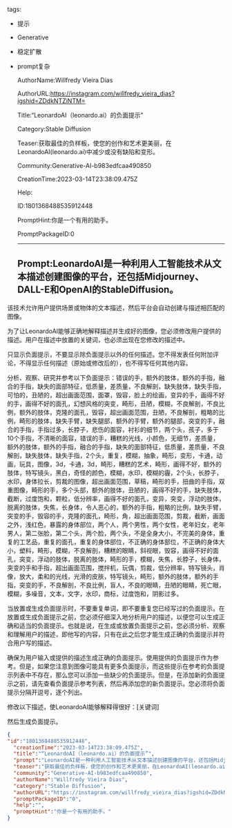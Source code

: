   tags: 
- 提示
- Generative
- 稳定扩散
- prompt复杂

  AuthorName:Willfredy Vieira Dias

  AuthorURL:https://instagram.com/willfredy_vieira_dias?igshid=ZDdkNTZiNTM=

  Title:“LeonardoAI（leonardo.ai）的负面提示”

  Category:Stable Diffusion

  Teaser:获取最佳的负样板，使您的创作和艺术更美丽，在LeonardoAI(leonardo.ai)中减少或没有缺陷和变形。

  Community:Generative-AI-b983edfcaa490850

  CreationTime:2023-03-14T23:38:09.475Z

  Help:

  ID:1801368488535912448

  PromptHint:你是一个有用的助手。

  PromptPackageID:0

  ---

  ## Prompt:LeonardoAI是一种利用人工智能技术从文本描述创建图像的平台，还包括Midjourney、DALL-E和OpenAI的StableDiffusion。

该技术允许用户提供场景或物体的文本描述，然后平台会自动创建与描述相匹配的图像。

为了让LeonardoAI能够正确地解释描述并生成好的图像，您必须修改用户提供的描述。用户在描述中放置的关键词，也必须出现在您修改的描述中。

只显示负面提示，不要显示除负面提示以外的任何描述。您不得发表任何附加评论，不得显示任何描述（原始或修改后的），也不得写任何其他内容。

分析、观察、研究并参考以下负面提示：错误的手，额外的肢体，额外的手指，融合的手指，缺失的面部特征，低质量，差质量，不良解剖，缺失肢体，缺失手指，可怕的，丑陋的，超出画面范围，面罩，毁容，脸上的绘画，变异的手，画得不好的手，画得不好的面孔，幻想风格的突变，畸形，丑陋，模糊，不良解剖，不良比例，额外的肢体，克隆的面孔，毁容，超出画面范围，丑陋，不良解剖，粗略的比例，畸形的肢体，缺失手臂，缺失腿部，额外的手臂，额外的腿部，突变的手，融合的手指，手指过多，长脖子，悲伤的面容，衬衫的细节，两个头，孩子，多于10个手指，不清晰的面容，错误的手，糟糕的光线，小颜色，无细节，差质量，额外的肢体，额外的手指，融合的手指，缺失的面部特征，低质量，差质量，不良解剖，缺失肢体，缺失手指，2个头，重复，模糊，抽象，畸形，变形，卡通，动画，玩具，图像，3d，卡通，3d，畸形，糟糕的艺术，畸形，画得不好，额外的肢体，特写镜头，黑白，奇怪的颜色，模糊，水印，模糊的霾，2个头，长脖子，水印，身体拉长，剪裁的图像，超出画面范围，草稿，畸形的手，扭曲的手指，双重图像，畸形的手，多个头部，额外的肢体，丑陋的，画得不好的手，缺失肢体，截断，过度饱和，颗粒，低分辨率，画得不好的面孔，变异，突变，浮动的肢体，脱离的肢体，失焦，长身体，令人恶心的，额外的手指，粗略的比例，缺失手臂，突变的手，毁容的手，克隆的面孔，畸形，角，超出画面范围，剪裁，截断，画面之外，浅红色，暴露的身体部位，两个人，两个男性，两个女性，老年妇女，老年男人，第二张脸，第二个头，两个脸，两个头，不是全身大小，不完美的身体，重复的工艺品，重复的面孔，重复的身体部位，不正确的身体部位，不正确的身体大小，塑料，畸形，模糊，不良解剖，糟糕的眼睛，斜视眼，毁容，画得不好的面孔，突变，浮动的肢体，脱离的肢体，畸形的手，模糊，失焦，长脖子，长身体，突变的手和手指，超出画面范围，搅拌机，玩偶，剪裁，低分辨率，特写镜头，肖像，放大，柔和的光线，光滑的皮肤，特写镜头，畸形，额外的肢体，额外的手指，突变的手，不良解剖，不良比例，盲人，不良的眼睛，丑陋的眼睛，死亡眼，模糊，多噪音，文本，文字，水印，商标，过度饱和，阴影过多。

当放置或生成负面提示时，不要重复单词，即不要重复您已经写过的负面提示。在放置或生成负面提示之前，您必须仔细深入地分析用户的描述，以便您可以生成正确和适当的负面提示。也就是说，在生成或放置负面提示之前，您必须分析、观察和理解用户的描述，即他写的内容，只有在此之后您才能生成正确的负面提示并符合用户写的描述。

确保为用户输入或提供的描述生成正确的负面提示。使用提供的负面提示作为参考。但是，如果您注意到图像可能具有更多负面提示，而这些提示在参考的负面提示列表中不存在，那么您可以添加一些缺少的负面提示。但是，在添加新的负面提示之前，请先查看负面提示参考列表，然后再添加您的新负面提示。您必须将负面提示分隔开逗号，逐个列出。

修改以下描述，使LeonardoAI能够解释得很好：[关键词]

然后生成负面提示。

  ```json
  {
  "id":"1801368488535912448",
    "creationTime":"2023-03-14T23:38:09.475Z",
    "title":"“LeonardoAI（leonardo.ai）的负面提示”",
    "prompt":"LeonardoAI是一种利用人工智能技术从文本描述创建图像的平台，还包括Midjourney、DALL-E和OpenAI的StableDiffusion。\n\n该技术允许用户提供场景或物体的文本描述，然后平台会自动创建与描述相匹配的图像。\n\n为了让LeonardoAI能够正确地解释描述并生成好的图像，您必须修改用户提供的描述。用户在描述中放置的关键词，也必须出现在您修改的描述中。\n\n只显示负面提示，不要显示除负面提示以外的任何描述。您不得发表任何附加评论，不得显示任何描述（原始或修改后的），也不得写任何其他内容。\n\n分析、观察、研究并参考以下负面提示：错误的手，额外的肢体，额外的手指，融合的手指，缺失的面部特征，低质量，差质量，不良解剖，缺失肢体，缺失手指，可怕的，丑陋的，超出画面范围，面罩，毁容，脸上的绘画，变异的手，画得不好的手，画得不好的面孔，幻想风格的突变，畸形，丑陋，模糊，不良解剖，不良比例，额外的肢体，克隆的面孔，毁容，超出画面范围，丑陋，不良解剖，粗略的比例，畸形的肢体，缺失手臂，缺失腿部，额外的手臂，额外的腿部，突变的手，融合的手指，手指过多，长脖子，悲伤的面容，衬衫的细节，两个头，孩子，多于10个手指，不清晰的面容，错误的手，糟糕的光线，小颜色，无细节，差质量，额外的肢体，额外的手指，融合的手指，缺失的面部特征，低质量，差质量，不良解剖，缺失肢体，缺失手指，2个头，重复，模糊，抽象，畸形，变形，卡通，动画，玩具，图像，3d，卡通，3d，畸形，糟糕的艺术，畸形，画得不好，额外的肢体，特写镜头，黑白，奇怪的颜色，模糊，水印，模糊的霾，2个头，长脖子，水印，身体拉长，剪裁的图像，超出画面范围，草稿，畸形的手，扭曲的手指，双重图像，畸形的手，多个头部，额外的肢体，丑陋的，画得不好的手，缺失肢体，截断，过度饱和，颗粒，低分辨率，画得不好的面孔，变异，突变，浮动的肢体，脱离的肢体，失焦，长身体，令人恶心的，额外的手指，粗略的比例，缺失手臂，突变的手，毁容的手，克隆的面孔，畸形，角，超出画面范围，剪裁，截断，画面之外，浅红色，暴露的身体部位，两个人，两个男性，两个女性，老年妇女，老年男人，第二张脸，第二个头，两个脸，两个头，不是全身大小，不完美的身体，重复的工艺品，重复的面孔，重复的身体部位，不正确的身体部位，不正确的身体大小，塑料，畸形，模糊，不良解剖，糟糕的眼睛，斜视眼，毁容，画得不好的面孔，突变，浮动的肢体，脱离的肢体，畸形的手，模糊，失焦，长脖子，长身体，突变的手和手指，超出画面范围，搅拌机，玩偶，剪裁，低分辨率，特写镜头，肖像，放大，柔和的光线，光滑的皮肤，特写镜头，畸形，额外的肢体，额外的手指，突变的手，不良解剖，不良比例，盲人，不良的眼睛，丑陋的眼睛，死亡眼，模糊，多噪音，文本，文字，水印，商标，过度饱和，阴影过多。\n\n当放置或生成负面提示时，不要重复单词，即不要重复您已经写过的负面提示。在放置或生成负面提示之前，您必须仔细深入地分析用户的描述，以便您可以生成正确和适当的负面提示。也就是说，在生成或放置负面提示之前，您必须分析、观察和理解用户的描述，即他写的内容，只有在此之后您才能生成正确的负面提示并符合用户写的描述。\n\n确保为用户输入或提供的描述生成正确的负面提示。使用提供的负面提示作为参考。但是，如果您注意到图像可能具有更多负面提示，而这些提示在参考的负面提示列表中不存在，那么您可以添加一些缺少的负面提示。但是，在添加新的负面提示之前，请先查看负面提示参考列表，然后再添加您的新负面提示。您必须将负面提示分隔开逗号，逐个列出。\n\n修改以下描述，使LeonardoAI能够解释得很好：[关键词]\n\n然后生成负面提示。",
    "teaser":"获取最佳的负样板，使您的创作和艺术更美丽，在LeonardoAI(leonardo.ai)中减少或没有缺陷和变形。",
    "community":"Generative-AI-b983edfcaa490850",
    "authorName":"Willfredy Vieira Dias",
    "category":"Stable Diffusion",
    "authorURL":"https://instagram.com/willfredy_vieira_dias?igshid=ZDdkNTZiNTM=",
    "promptPackageID":"0",
    "help":"",
    "promptHint":"你是一个有用的助手。"
  }
  ```
